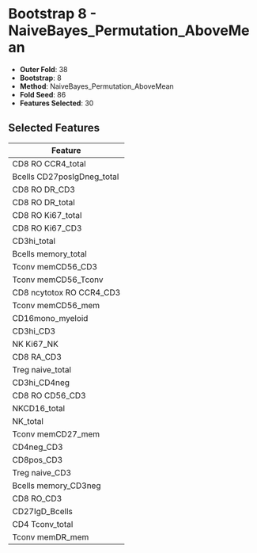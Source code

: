 # Bootstrap 8 - NaiveBayes_Permutation_AboveMean

- **Outer Fold**: 38
- **Bootstrap**: 8
- **Method**: NaiveBayes_Permutation_AboveMean
- **Fold Seed**: 86
- **Features Selected**: 30

## Selected Features

| Feature |
|---------|
| CD8 RO CCR4_total |
| Bcells CD27posIgDneg_total |
| CD8 RO DR_CD3 |
| CD8 RO DR_total |
| CD8 RO Ki67_total |
| CD8  RO Ki67_CD3 |
| CD3hi_total |
| Bcells memory_total |
| Tconv memCD56_CD3 |
| Tconv memCD56_Tconv |
| CD8 ncytotox RO CCR4_CD3 |
| Tconv memCD56_mem |
| CD16mono_myeloid |
| CD3hi_CD3 |
| NK Ki67_NK |
| CD8 RA_CD3 |
| Treg naive_total |
| CD3hi_CD4neg |
| CD8 RO CD56_CD3 |
| NKCD16_total |
| NK_total |
| Tconv memCD27_mem |
| CD4neg_CD3 |
| CD8pos_CD3 |
| Treg naive_CD3 |
| Bcells memory_CD3neg |
| CD8 RO_CD3 |
| CD27IgD_Bcells |
| CD4 Tconv_total |
| Tconv memDR_mem |
